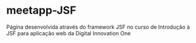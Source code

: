 # meetapp-JSF
 Página desenvolvida através do framework JSF no curso de Introdução à JSF para aplicação web da Digital Innovation One
